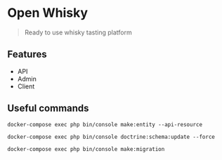 # Open Whisky

> Ready to use whisky tasting platform

## Features

* API
* Admin
* Client

## Useful commands

`docker-compose exec php bin/console make:entity --api-resource`

`docker-compose exec php bin/console doctrine:schema:update --force`

`docker-compose exec php bin/console make:migration`

